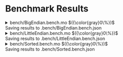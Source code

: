 # Benchmark Results



<details>

<summary>bench/BigEndian.bench.mo $({\color{gray}0\%})$</summary>

### ByteUtils library Benchmarks: Big Endian Conversions

_Benchmarking the performance with 10k calls for type-to-bytes and bytes-to-type conversions_


Instructions: ${\color{gray}0\\%}$
Heap: ${\color{gray}0\\%}$
Stable Memory: ${\color{gray}0\\%}$
Garbage Collection: ${\color{gray}0\\%}$


**Instructions**

|            |                      Type to Bytes |                      Bytes to Type |
| :--------- | ---------------------------------: | ---------------------------------: |
| Nat8       |   3_162_100 $({\color{gray}0\\%})$ |  10_662_249 $({\color{gray}0\\%})$ |
| Nat16      |   4_942_936 $({\color{gray}0\\%})$ |  12_413_084 $({\color{gray}0\\%})$ |
| Nat32      |   5_369_757 $({\color{gray}0\\%})$ |  17_972_462 $({\color{gray}0\\%})$ |
| Nat64      |   5_964_564 $({\color{gray}0\\%})$ |  27_084_710 $({\color{gray}0\\%})$ |
| Int8       |   3_185_076 $({\color{gray}0\\%})$ |  10_665_221 $({\color{gray}0\\%})$ |
| Int16      |   4_945_912 $({\color{gray}0\\%})$ |  12_416_056 $({\color{gray}0\\%})$ |
| Int32      |   6_351_116 $({\color{gray}0\\%})$ |  18_953_379 $({\color{gray}0\\%})$ |
| Int64      |   7_737_540 $({\color{gray}0\\%})$ |  28_837_682 $({\color{gray}0\\%})$ |
| Float      | 305_681_042 $({\color{gray}0\\%})$ | 310_528_216 $({\color{gray}0\\%})$ |
| LEB128_64  |  83_963_054 $({\color{gray}0\\%})$ | 104_734_056 $({\color{gray}0\\%})$ |
| SLEB128_64 | 174_413_695 $({\color{gray}0\\%})$ | 110_880_653 $({\color{gray}0\\%})$ |


**Heap**

|            |                     Type to Bytes |                     Bytes to Type |
| :--------- | --------------------------------: | --------------------------------: |
| Nat8       | 166.09 KiB $({\color{gray}0\\%})$ | 791.09 KiB $({\color{gray}0\\%})$ |
| Nat16      | 400.46 KiB $({\color{gray}0\\%})$ | 791.09 KiB $({\color{gray}0\\%})$ |
| Nat32      | 556.71 KiB $({\color{gray}0\\%})$ | 849.95 KiB $({\color{gray}0\\%})$ |
| Nat64      | 869.21 KiB $({\color{gray}0\\%})$ | 947.34 KiB $({\color{gray}0\\%})$ |
| Int8       | 166.09 KiB $({\color{gray}0\\%})$ | 791.09 KiB $({\color{gray}0\\%})$ |
| Int16      | 400.46 KiB $({\color{gray}0\\%})$ | 791.09 KiB $({\color{gray}0\\%})$ |
| Int32      | 615.68 KiB $({\color{gray}0\\%})$ | 908.77 KiB $({\color{gray}0\\%})$ |
| Int64      |      1 MiB $({\color{gray}0\\%})$ |   1.08 MiB $({\color{gray}0\\%})$ |
| Float      | -13.47 MiB $({\color{gray}0\\%})$ |   8.75 MiB $({\color{gray}0\\%})$ |
| LEB128_64  | -18.01 MiB $({\color{gray}0\\%})$ |   7.03 MiB $({\color{gray}0\\%})$ |
| SLEB128_64 |   11.5 MiB $({\color{gray}0\\%})$ | -19.52 MiB $({\color{gray}0\\%})$ |


**Garbage Collection**

|            |                    Type to Bytes |                    Bytes to Type |
| :--------- | -------------------------------: | -------------------------------: |
| Nat8       |       0 B $({\color{gray}0\\%})$ |       0 B $({\color{gray}0\\%})$ |
| Nat16      |       0 B $({\color{gray}0\\%})$ |       0 B $({\color{gray}0\\%})$ |
| Nat32      |       0 B $({\color{gray}0\\%})$ |       0 B $({\color{gray}0\\%})$ |
| Nat64      |       0 B $({\color{gray}0\\%})$ |       0 B $({\color{gray}0\\%})$ |
| Int8       |       0 B $({\color{gray}0\\%})$ |       0 B $({\color{gray}0\\%})$ |
| Int16      |       0 B $({\color{gray}0\\%})$ |       0 B $({\color{gray}0\\%})$ |
| Int32      |       0 B $({\color{gray}0\\%})$ |       0 B $({\color{gray}0\\%})$ |
| Int64      |       0 B $({\color{gray}0\\%})$ |       0 B $({\color{gray}0\\%})$ |
| Float      | 26.84 MiB $({\color{gray}0\\%})$ |       0 B $({\color{gray}0\\%})$ |
| LEB128_64  | 24.79 MiB $({\color{gray}0\\%})$ |       0 B $({\color{gray}0\\%})$ |
| SLEB128_64 |       0 B $({\color{gray}0\\%})$ | 26.84 MiB $({\color{gray}0\\%})$ |


</details>
Saving results to .bench/BigEndian.bench.json

<details>

<summary>bench/LittleEndian.bench.mo $({\color{gray}0\%})$</summary>

### ByteUtils library Benchmarks: Little Endian Conversions

_Benchmarking the performance with 10k calls for type-to-bytes and bytes-to-type conversions_


Instructions: ${\color{gray}0\\%}$
Heap: ${\color{gray}0\\%}$
Stable Memory: ${\color{gray}0\\%}$
Garbage Collection: ${\color{gray}0\\%}$


**Instructions**

|            |                      Type to Bytes |                      Bytes to Type |
| :--------- | ---------------------------------: | ---------------------------------: |
| Nat8       |   3_162_100 $({\color{gray}0\\%})$ |  10_662_249 $({\color{gray}0\\%})$ |
| Nat16      |   4_942_936 $({\color{gray}0\\%})$ |  12_413_084 $({\color{gray}0\\%})$ |
| Nat32      |   5_369_757 $({\color{gray}0\\%})$ |  17_972_462 $({\color{gray}0\\%})$ |
| Nat64      |   5_964_564 $({\color{gray}0\\%})$ |  27_084_710 $({\color{gray}0\\%})$ |
| Int8       |   3_185_076 $({\color{gray}0\\%})$ |  10_665_221 $({\color{gray}0\\%})$ |
| Int16      |   4_945_912 $({\color{gray}0\\%})$ |  12_416_056 $({\color{gray}0\\%})$ |
| Int32      |   6_351_116 $({\color{gray}0\\%})$ |  18_953_379 $({\color{gray}0\\%})$ |
| Int64      |   7_737_540 $({\color{gray}0\\%})$ |  28_837_682 $({\color{gray}0\\%})$ |
| Float      | 299_281_042 $({\color{gray}0\\%})$ | 304_128_216 $({\color{gray}0\\%})$ |
| LEB128_64  |  83_963_054 $({\color{gray}0\\%})$ | 104_734_056 $({\color{gray}0\\%})$ |
| SLEB128_64 | 174_413_695 $({\color{gray}0\\%})$ | 110_880_653 $({\color{gray}0\\%})$ |


**Heap**

|            |                     Type to Bytes |                     Bytes to Type |
| :--------- | --------------------------------: | --------------------------------: |
| Nat8       | 166.09 KiB $({\color{gray}0\\%})$ | 791.09 KiB $({\color{gray}0\\%})$ |
| Nat16      | 400.46 KiB $({\color{gray}0\\%})$ | 791.09 KiB $({\color{gray}0\\%})$ |
| Nat32      | 556.71 KiB $({\color{gray}0\\%})$ | 849.95 KiB $({\color{gray}0\\%})$ |
| Nat64      | 869.21 KiB $({\color{gray}0\\%})$ | 947.34 KiB $({\color{gray}0\\%})$ |
| Int8       | 166.09 KiB $({\color{gray}0\\%})$ | 791.09 KiB $({\color{gray}0\\%})$ |
| Int16      | 400.46 KiB $({\color{gray}0\\%})$ | 791.09 KiB $({\color{gray}0\\%})$ |
| Int32      | 615.68 KiB $({\color{gray}0\\%})$ | 908.77 KiB $({\color{gray}0\\%})$ |
| Int64      |      1 MiB $({\color{gray}0\\%})$ |   1.08 MiB $({\color{gray}0\\%})$ |
| Float      | -13.47 MiB $({\color{gray}0\\%})$ |   8.75 MiB $({\color{gray}0\\%})$ |
| LEB128_64  | -18.01 MiB $({\color{gray}0\\%})$ |   7.03 MiB $({\color{gray}0\\%})$ |
| SLEB128_64 |   11.5 MiB $({\color{gray}0\\%})$ | -19.52 MiB $({\color{gray}0\\%})$ |


**Garbage Collection**

|            |                    Type to Bytes |                    Bytes to Type |
| :--------- | -------------------------------: | -------------------------------: |
| Nat8       |       0 B $({\color{gray}0\\%})$ |       0 B $({\color{gray}0\\%})$ |
| Nat16      |       0 B $({\color{gray}0\\%})$ |       0 B $({\color{gray}0\\%})$ |
| Nat32      |       0 B $({\color{gray}0\\%})$ |       0 B $({\color{gray}0\\%})$ |
| Nat64      |       0 B $({\color{gray}0\\%})$ |       0 B $({\color{gray}0\\%})$ |
| Int8       |       0 B $({\color{gray}0\\%})$ |       0 B $({\color{gray}0\\%})$ |
| Int16      |       0 B $({\color{gray}0\\%})$ |       0 B $({\color{gray}0\\%})$ |
| Int32      |       0 B $({\color{gray}0\\%})$ |       0 B $({\color{gray}0\\%})$ |
| Int64      |       0 B $({\color{gray}0\\%})$ |       0 B $({\color{gray}0\\%})$ |
| Float      | 26.84 MiB $({\color{gray}0\\%})$ |       0 B $({\color{gray}0\\%})$ |
| LEB128_64  | 24.79 MiB $({\color{gray}0\\%})$ |       0 B $({\color{gray}0\\%})$ |
| SLEB128_64 |       0 B $({\color{gray}0\\%})$ | 26.84 MiB $({\color{gray}0\\%})$ |


</details>
Saving results to .bench/LittleEndian.bench.json

<details>

<summary>bench/Sorted.bench.mo $({\color{gray}0\%})$</summary>

### ByteUtils library Benchmarks: Sorted Encodings

_Benchmarking the performance with 10k calls for type-to-bytes and bytes-to-type conversions using sortable encodings_


Instructions: ${\color{gray}0\\%}$
Heap: ${\color{gray}0\\%}$
Stable Memory: ${\color{gray}0\\%}$
Garbage Collection: ${\color{gray}0\\%}$


**Instructions**

|       |                      Type to Bytes |                      Bytes to Type |
| :---- | ---------------------------------: | ---------------------------------: |
| Nat8  |   3_162_088 $({\color{gray}0\\%})$ |  10_592_237 $({\color{gray}0\\%})$ |
| Nat16 |   4_942_924 $({\color{gray}0\\%})$ |  12_353_072 $({\color{gray}0\\%})$ |
| Nat32 |   5_367_788 $({\color{gray}0\\%})$ |  17_892_685 $({\color{gray}0\\%})$ |
| Nat64 |   5_964_552 $({\color{gray}0\\%})$ |  27_014_698 $({\color{gray}0\\%})$ |
| Int8  |   3_205_064 $({\color{gray}0\\%})$ |  10_595_209 $({\color{gray}0\\%})$ |
| Int16 |   4_965_900 $({\color{gray}0\\%})$ |  12_356_044 $({\color{gray}0\\%})$ |
| Int32 |   5_391_676 $({\color{gray}0\\%})$ |  17_988_367 $({\color{gray}0\\%})$ |
| Int64 |   5_987_687 $({\color{gray}0\\%})$ |  27_077_670 $({\color{gray}0\\%})$ |
| Float | 331_863_048 $({\color{gray}0\\%})$ | 341_308_230 $({\color{gray}0\\%})$ |


**Heap**

|       |                     Type to Bytes |                     Bytes to Type |
| :---- | --------------------------------: | --------------------------------: |
| Nat8  | 166.09 KiB $({\color{gray}0\\%})$ | 791.09 KiB $({\color{gray}0\\%})$ |
| Nat16 | 400.46 KiB $({\color{gray}0\\%})$ | 791.09 KiB $({\color{gray}0\\%})$ |
| Nat32 | 556.71 KiB $({\color{gray}0\\%})$ | 849.21 KiB $({\color{gray}0\\%})$ |
| Nat64 | 869.21 KiB $({\color{gray}0\\%})$ | 947.34 KiB $({\color{gray}0\\%})$ |
| Int8  | 166.09 KiB $({\color{gray}0\\%})$ | 791.09 KiB $({\color{gray}0\\%})$ |
| Int16 | 400.46 KiB $({\color{gray}0\\%})$ | 791.09 KiB $({\color{gray}0\\%})$ |
| Int32 | 556.71 KiB $({\color{gray}0\\%})$ | 850.17 KiB $({\color{gray}0\\%})$ |
| Int64 |  -27.4 MiB $({\color{gray}0\\%})$ | 947.34 KiB $({\color{gray}0\\%})$ |
| Float |   15.5 MiB $({\color{gray}0\\%})$ | -16.05 MiB $({\color{gray}0\\%})$ |


**Garbage Collection**

|       |                    Type to Bytes |                   Bytes to Type |
| :---- | -------------------------------: | ------------------------------: |
| Nat8  |       0 B $({\color{gray}0\\%})$ |      0 B $({\color{gray}0\\%})$ |
| Nat16 |       0 B $({\color{gray}0\\%})$ |      0 B $({\color{gray}0\\%})$ |
| Nat32 |       0 B $({\color{gray}0\\%})$ |      0 B $({\color{gray}0\\%})$ |
| Nat64 |       0 B $({\color{gray}0\\%})$ |      0 B $({\color{gray}0\\%})$ |
| Int8  |       0 B $({\color{gray}0\\%})$ |      0 B $({\color{gray}0\\%})$ |
| Int16 |       0 B $({\color{gray}0\\%})$ |      0 B $({\color{gray}0\\%})$ |
| Int32 |       0 B $({\color{gray}0\\%})$ |      0 B $({\color{gray}0\\%})$ |
| Int64 | 28.25 MiB $({\color{gray}0\\%})$ |      0 B $({\color{gray}0\\%})$ |
| Float |       0 B $({\color{gray}0\\%})$ | 26.2 MiB $({\color{gray}0\\%})$ |


</details>
Saving results to .bench/Sorted.bench.json
